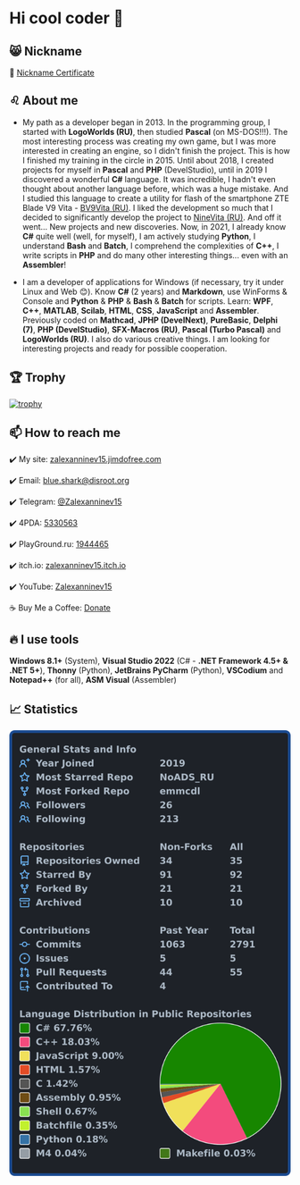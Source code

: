 # Hi cool coder 🤘

## 😸 Nickname

  👤 [Nickname Certificate](https://mynickname.com/en/Zalexanninev15)
  
## ♌ About me

- My path as a developer began in 2013. In the programming group, I started with **LogoWorlds (RU)**, then studied **Pascal** (on MS-DOS!!!). The most interesting process was creating my own game, but I was more interested in creating an engine, so I didn't finish the project. This is how I finished my training in the circle in 2015. Until about 2018, I created projects for myself in **Pascal** and **PHP** (DevelStudio), until in 2019 I discovered a wonderful **C#** language. It was incredible, I hadn't even thought about another language before, which was a huge mistake. And I studied this language to create a utility for flash of the smartphone ZTE Blade V9 Vita - [BV9Vita (RU)](https://4pda.ru/forum/index.php?showtopic=952274&view=findpost&p=88382383). I liked the development so much that I decided to significantly develop the project to [NineVita (RU)](https://4pda.ru/forum/index.php?showtopic=952274&view=findpost&p=91409816). And off it went... New projects and new discoveries. Now, in 2021, I already know **C#** quite well (well, for myself), I am actively studying **Python**, I understand **Bash** and **Batch**, I comprehend the complexities of **C++**, I write scripts in **PHP** and do many other interesting things... even with an **Assembler**!

- I am a developer of applications for Windows (if necessary, try it under Linux and Web 😊). Know **C#** (2 years) and **Markdown**, use WinForms & Console and **Python** & **PHP** & **Bash** & **Batch** for scripts. Learn: **WPF**, **C++**, **MATLAB**, **Scilab**, **HTML**, **CSS**, **JavaScript** and **Assembler**. Previously coded on **Mathcad**, **JPHP (DevelNext)**, **PureBasic**, **Delphi (7)**, **PHP (DevelStudio)**, **SFX-Macros (RU)**, **Pascal (Turbo Pascal)** and **LogoWorlds (RU)**. I also do various creative things. I am looking for interesting projects and ready for possible cooperation.

## 🏆 Trophy

[![trophy](https://github-profile-trophy.vercel.app/?username=ryo-ma&theme=algolia&rank=A,AAA,AA,B,BB,BBB,SECRET&row=2&column=3)](https://github.com/ryo-ma/github-profile-trophy)

## 📫 How to reach me

  ✔️ My site: [zalexanninev15.jimdofree.com](https://zalexanninev15.jimdofree.com)

  ✔️ Email: [blue.shark@disroot.org](mailto:blue.shark@disroot.org)
  
  ✔️ Telegram: [@Zalexanninev15](https://t.me/Zalexanninev15)
  
  ✔️ 4PDA: [5330563](https://4pda.ru/forum/index.php?showuser=5330563)

  ✔️ PlayGround.ru: [1944465](https://users.playground.ru/1944465)
  
  ✔️ itch.io: [zalexanninev15.itch.io](https://zalexanninev15.itch.io)
  
  ✔️ YouTube: [Zalexanninev15](https://youtube.com/channel/UCTzLPaG_Sdb58FMntgPauyg)

  ☕ Buy Me a Coffee: [Donate](https://zalexanninev15.jimdofree.com/buy-me-a-coffee)

## 🔥 I use tools

**Windows 8.1+** (System), **Visual Studio 2022** (C# - **.NET Framework 4.5+ & .NET 5+**), **Thonny** (Python), **JetBrains PyCharm** (Python), **VSCodium** and **Notepad++** (for all), **ASM Visual** (Assembler)

## 📈 Statistics

![My user statistics](images/userstats.svg)
